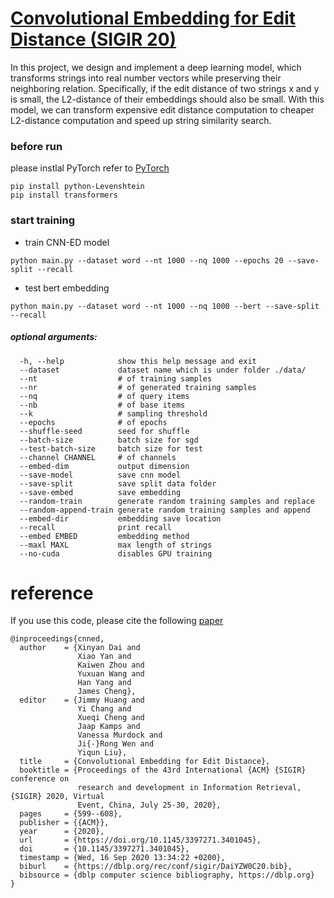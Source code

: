 # [Convolutional Embedding for Edit Distance (SIGIR 20)](https://arxiv.org/abs/2001.11692)

In this project, we design and implement a deep learning model, which
transforms strings into real number vectors  while  preserving  their 
neighboring relation.  Specifically,  if  the  edit  distance  of two 
strings x and y is small,  the L2-distance of their embeddings should 
also  be  small.  With  this  model,  we can transform expensive edit 
distance  computation to cheaper L2-distance computation and speed up
string similarity search. 

### before run
please instlal PyTorch refer to [PyTorch](https://pytorch.org/get-started/locally/) 
```
pip install python-Levenshtein
pip install transformers
```


### start training

- train CNN-ED model
```    
python main.py --dataset word --nt 1000 --nq 1000 --epochs 20 --save-split --recall
```

- test bert embedding
```
python main.py --dataset word --nt 1000 --nq 1000 --bert --save-split --recall
```

##### optional arguments:
      -h, --help            show this help message and exit
      --dataset             dataset name which is under folder ./data/
      --nt                  # of training samples
      --nr                  # of generated training samples
      --nq                  # of query items
      --nb                  # of base items
      --k                   # sampling threshold
      --epochs              # of epochs
      --shuffle-seed        seed for shuffle
      --batch-size          batch size for sgd
      --test-batch-size     batch size for test
      --channel CHANNEL     # of channels
      --embed-dim           output dimension
      --save-model          save cnn model
      --save-split          save split data folder
      --save-embed          save embedding
      --random-train        generate random training samples and replace
      --random-append-train generate random training samples and append
      --embed-dir           embedding save location
      --recall              print recall
      --embed EMBED         embedding method
      --maxl MAXL           max length of strings
      --no-cuda             disables GPU training



# reference
If you use this code, please cite the following [paper](https://dl.acm.org/doi/abs/10.1145/3397271.3401045)
```
@inproceedings{cnned,
  author    = {Xinyan Dai and
               Xiao Yan and
               Kaiwen Zhou and
               Yuxuan Wang and
               Han Yang and
               James Cheng},
  editor    = {Jimmy Huang and
               Yi Chang and
               Xueqi Cheng and
               Jaap Kamps and
               Vanessa Murdock and
               Ji{-}Rong Wen and
               Yiqun Liu},
  title     = {Convolutional Embedding for Edit Distance},
  booktitle = {Proceedings of the 43rd International {ACM} {SIGIR} conference on
               research and development in Information Retrieval, {SIGIR} 2020, Virtual
               Event, China, July 25-30, 2020},
  pages     = {599--608},
  publisher = {{ACM}},
  year      = {2020},
  url       = {https://doi.org/10.1145/3397271.3401045},
  doi       = {10.1145/3397271.3401045},
  timestamp = {Wed, 16 Sep 2020 13:34:22 +0200},
  biburl    = {https://dblp.org/rec/conf/sigir/DaiYZW0C20.bib},
  bibsource = {dblp computer science bibliography, https://dblp.org}
}
```

